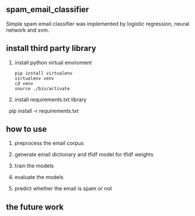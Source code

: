 ## spam_email_classifier
Simple spam email classifier was implemented by logistic regression, neural network and svm.

## install third party library
1. install python virtual enviroment

       pip install virtualenv
       virtualenv venv
       cd venv
       source ./bin/activate
   
2. install requirements.txt library 

       pip install -r requirements.txt

## how to use

1. preprocess the email corpus

2. generate email dictionary and tfidf model for tfidf weights

3. train the models

4. evaluate the models

5. predict whether the email is spam or not

## the future work

